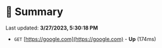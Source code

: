 # 📖 Summary
Last updated: **3/27/2023, 5:30:18 PM**

- `GET` [https://google.com](https://google.com) - **Up** (174ms)

